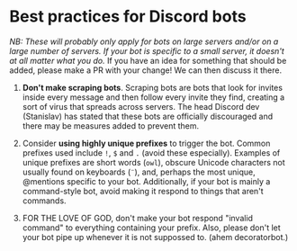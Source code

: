 # Best practices for Discord bots

*NB: These will probably only apply for bots on large servers and/or on a large number of servers. If your bot is specific to a small server, it doesn't at all matter what you do.* If you have an idea for something that should be added, please make a PR with your change! We can then discuss it there.

1. **Don't make scraping bots**. Scraping bots are bots that look for invites inside every message and then follow every invite they find, creating a sort of virus that spreads across servers. The head Discord dev (Stanislav) has stated that these bots are officially discouraged and there may be measures added to prevent them.

2. Consider **using highly unique prefixes** to trigger the bot. Common prefixes used include `!`, `$` and `.` (avoid these especially). Examples of unique prefixes are short words (`owl`), obscure Unicode characters not usually found on keyboards (`¨`), and, perhaps the most unique, @mentions specific to your bot. Additionally, if your bot is mainly a command-style bot, avoid making it respond to things that aren't commands.

3. FOR THE LOVE OF GOD, don't make your bot respond "invalid command" to everything containing your prefix. Also, please don't let your bot pipe up whenever it is not suppossed to. (ahem decoratorbot.)
